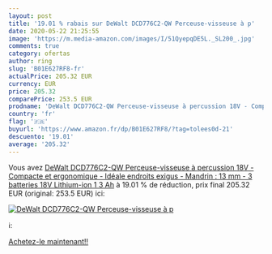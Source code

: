 ```yaml
---
layout: post
title: '19.01 % rabais sur DeWalt DCD776C2-QW Perceuse-visseuse à p'
date: 2020-05-22 21:25:55
image: 'https://m.media-amazon.com/images/I/51QyepqDE5L._SL200_.jpg'
comments: true
category: ofertas
author: ring
slug: 'B01E627RF8-fr'
actualPrice: 205.32 EUR
currency: EUR
price: 205.32
comparePrice: 253.5 EUR
prodname: 'DeWalt DCD776C2-QW Perceuse-visseuse à percussion 18V - Compacte et ergonomique - Idéale endroits exigus - Mandrin : 13 mm - 3 batteries 18V Lithium-ion 1 3 Ah'
country: 'fr'
flag: '🇫🇷'
buyurl: 'https://www.amazon.fr/dp/B01E627RF8/?tag=tolees0d-21'
descuento: '19.01'
average: '205.32'
---
```


Vous avez [DeWalt DCD776C2-QW Perceuse-visseuse à percussion 18V - Compacte et ergonomique - Idéale endroits exigus - Mandrin : 13 mm - 3 batteries 18V Lithium-ion 1 3 Ah](https://www.amazon.fr/dp/B01E627RF8/?tag=tolees0d-21)  à  19.01 % de réduction, prix final  205.32 EUR (original: 253.5 EUR) ici:

[![DeWalt DCD776C2-QW Perceuse-visseuse à p](https://m.media-amazon.com/images/I/51QyepqDE5L._SL200_.jpg)](https://www.amazon.fr/dp/B01E627RF8/?tag=tolees0d-21)

ℹ️:


[Achetez-le maintenant!!](https://www.amazon.fr/dp/B01E627RF8/?tag=tolees0d-21)
